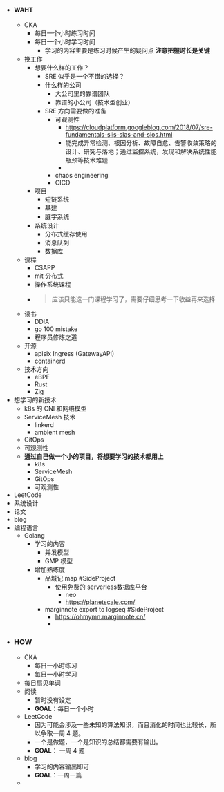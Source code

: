- #### WAHT
	- CKA
		- 每日一个小时练习时间
		- 每日一个小时学习时间
			- 学习的内容主要是练习时候产生的疑问点 **注意把握时长是关键**
	- 换工作
		- 想要什么样的工作？
			- SRE 似乎是一个不错的选择？
			- 什么样的公司
				- 大公司里的靠谱团队
				- 靠谱的小公司（技术型创业）
			- SRE 方向需要做的准备
				- 可观测性
					- https://cloudplatform.googleblog.com/2018/07/sre-fundamentals-slis-slas-and-slos.html
					- 能完成异常检测、根因分析、故障自愈、告警收敛策略的设计、研究与落地；通过监控系统，发现和解决系统性能瓶颈等技术难题
					-
				- chaos engineering
				- CICD
		- 项目
			- 短链系统
			- 基建
			- 脏字系统
		- 系统设计
			- 分布式缓存使用
			- 消息队列
			- 数据库
	- 课程
		- CSAPP
		- mit 分布式
		- 操作系统课程
		- > 应该只能选一门课程学习了，需要仔细思考一下收益再来选择
	- 读书
		- DDIA
		- go 100 mistake
		- 程序员修炼之道
	- 开源
		- apisix Ingress (GatewayAPI)
		- containerd
	- 技术方向
		- eBPF
		- Rust
		- Zig
- 想学习的新技术
	- k8s 的 CNI 和网络模型
	- ServiceMesh 技术
		- linkerd
		- ambient mesh
	- GitOps
	- 可观测性
	- **通过自己做一个小的项目，将想要学习的技术都用上**
		- k8s
		- ServiceMesh
		- GitOps
		- 可观测性
- LeetCode
- 系统设计
- 论文
- blog
- 编程语言
	- Golang
		- 学习的内容
			- 并发模型
			- GMP 模型
		- 增加熟练度
			- 品城记 map #SideProject
				- 使用免费的 serverless数据库平台
					- neo
					- https://planetscale.com/
			- marginnote export to logseq #SideProject
				- https://ohmymn.marginnote.cn/
				-
- ### HOW
	- CKA
		- 每日一小时练习
		- 每日一小时学习
	- 每日扇贝单词
	- 阅读
		- 暂时没有设定
		- **GOAL**：每日一个小时
	- LeetCode
		- 因为可能会涉及一些未知的算法知识，而且消化的时间也比较长，所以争取一周 4 题。
		- 一个是做题，一个是知识的总结都需要有输出。
		- **GOAL**： 一周 4 题
	- blog
		- 学习的内容输出即可
		- **GOAL**：一周一篇
	-